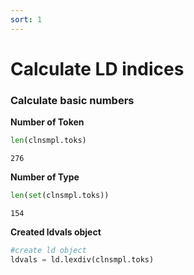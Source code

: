 ```yaml
---
sort: 1
---
```


# Calculate LD indices

### Calculate basic numbers

**Number of Token**
```python
len(clnsmpl.toks)
```
```
276
```

**Number of Type**
```python
len(set(clnsmpl.toks))
```
```
154
```

**Created ldvals object**
```python
#create ld object
ldvals = ld.lexdiv(clnsmpl.toks)
```
